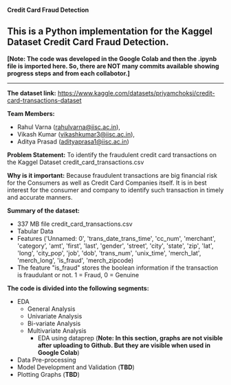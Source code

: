**Credit Card Fraud Detection**

This is a Python implementation for the Kaggel Dataset Credit Card Fraud Detection. 
--------------------------------------------------------------------------------------------------------------------------------------------------------------

**[Note: The code was developed in the Google Colab and then the .ipynb file is imported here. So, there are NOT many commits available showing progress steps and from each collabotor.]**

--------------------------------------------------------------------------------------------------------------------------------------------------------------


**The dataset link:** https://www.kaggle.com/datasets/priyamchoksi/credit-card-transactions-dataset

**Team Members:** 
 - Rahul Varna (rahulvarna@iisc.ac.in),
 - Vikash Kumar (vikashkumar3@iisc.ac.in),
 - Aditya Prasad (adityaprasa1@iisc.ac.in)

**Problem Statement:** To identify the fraudulent credit card transactions on the Kaggel Dataset credit_card_transactions.csv

**Why is it important:** Because fraudulent transactions are big financial risk for the Consumers as well as Credit Card Companies itself. 
It is in best interest for the consumer and company to identify such transaction in timely and accurate manners.

**Summary of the dataset:**
 - 337 MB file credit_card_transactions.csv
 - Tabular Data
 - Features ('Unnamed: 0', 'trans_date_trans_time', 'cc_num', 'merchant', 'category’, 'amt', 'first', 'last', 'gender', 'street', 'city', 'state', 'zip', 'lat', 'long', 'city_pop', 'job', 'dob', 'trans_num', 'unix_time', 'merch_lat', 'merch_long', 'is_fraud', 'merch_zipcode)
 - The feature "is_fraud" stores the boolean information if the transaction is fraudulant or not. 1 = Fraud, 0 = Genuine 

**The code is divided into the following segments:**
 - EDA
   - General Analysis
   - Univariate Analysis
   - Bi-variate Analysis
   - Multivariate Analysis
     - EDA using dataprep (**Note: In this section, graphs are not visible after uploading to Github. But they are visible when used in Google Colab**)
 - Data Pre-processing
 - Model Development and Validation (**TBD**)
 - Plotting Graphs (**TBD**) 
